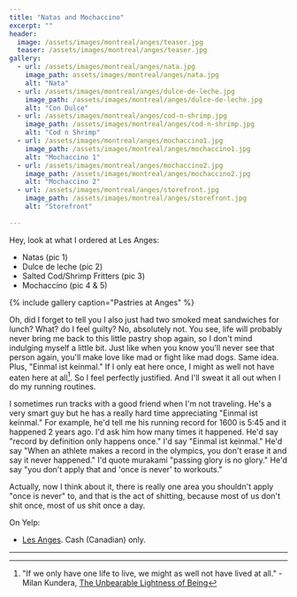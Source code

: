 ```yaml
---
title: "Natas and Mochaccino"
excerpt: ""
header:
  image: /assets/images/montreal/anges/teaser.jpg
  teaser: /assets/images/montreal/anges/teaser.jpg
gallery:
  - url: /assets/images/montreal/anges/nata.jpg
    image_path: assets/images/montreal/anges/nata.jpg
    alt: "Nata"
  - url: /assets/images/montreal/anges/dulce-de-leche.jpg
    image_path: /assets/images/montreal/anges/dulce-de-leche.jpg
    alt: "Con Dulce"
  - url: /assets/images/montreal/anges/cod-n-shrimp.jpg
    image_path: /assets/images/montreal/anges/cod-n-shrimp.jpg
    alt: "Cod n Shrimp"    
  - url: /assets/images/montreal/anges/mochaccino1.jpg
    image_path: /assets/images/montreal/anges/mochaccino1.jpg
    alt: "Mochaccino 1"
  - url: /assets/images/montreal/anges/mochaccino2.jpg
    image_path: /assets/images/montreal/anges/mochaccino2.jpg
    alt: "Mochaccino 2"     
  - url: /assets/images/montreal/anges/storefront.jpg
    image_path: /assets/images/montreal/anges/storefront.jpg
    alt: "Storefront"
  
---
```


Hey, look at what I ordered at Les Anges:

* Natas (pic 1)
* Dulce de leche (pic 2)
* Salted Cod/Shrimp Fritters (pic 3)
* Mochaccino (pic 4 & 5)

{% include gallery caption="Pastries at Anges" %}

Oh, did I forget to tell you I also just had two smoked meat sandwiches for lunch? What? do I feel guilty? No, absolutely not. 
You see, life will probably never bring me back to this little pastry shop again, so I don't mind indulging myself a little bit. Just like when you know you'll never see that person again, you'll make love like mad or fight like mad dogs. Same idea. Plus, "Einmal ist keinmal." If I only eat here once, I might as well not have eaten here at all[^1]. So I feel perfectly justified. And I'll sweat it all out when I do my running routines. 

I sometimes run tracks with a good friend when I'm not traveling. He's a very smart guy but he has a really hard time appreciating "Einmal ist keinmal." For example, he'd tell me his running record for 1600 is 5:45 and it happened 2 years ago. I'd ask him how many times it happened. He'd say "record by definition only happens once." I'd say "Einmal ist keinmal." He'd say "When an athlete makes a record in the olympics, you don't erase it and say it never happened." I'd quote murakami "passing glory is no glory." He'd say "you don't apply that and 'once is never' to workouts." 

Actually, now I think about it, there is really one area you shouldn't apply "once is never" to, and that is the act of shitting, because most of us don't shit once, most of us shit once a day. 

On Yelp:

* [Les Anges](https://www.yelp.com/biz/les-anges-gourmets-montréal-3?osq=les+anges). Cash (Canadian) only.

- - -
[^1]: "If we only have one life to live, we might as well not have lived at all." - Milan Kundera, [The Unbearable Lightness of Being](http://amzn.to/2sNg2na)